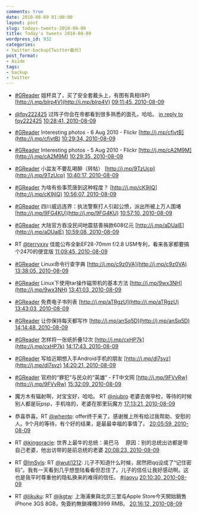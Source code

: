 ```yaml
---
comments: true
date: 2010-08-09 01:00:00
layout: post
slug: todays-tweets-2010-08-09
title: Today's tweets 2010-08-09
wordpress_id: 932
categories:
- twitter-backup[Twitter备份]
post_format:
- Aside
tags:
- backup
- twitter
---
```





  * [#GReader](http://search.twitter.com/search?q=%23GReader) 姐杯具了，买了安全套戴头上，有图有真相(8P) [http://j.mp/blrp4V](http://j.mp/blrp4V) [09:11:45, 2010-08-09](http://twitter.com/gfrog/statuses/20668970492)





  * [@fqy222425](http://twitter.com/fqy222425) 过阵子你会在帝都看到很多熟悉的面孔，哈哈。 [in reply to fqy222425](http://twitter.com/fqy222425/statuses/20673712729) [10:28:41, 2010-08-09](http://twitter.com/gfrog/statuses/20673953305)





  * [#GReader](http://search.twitter.com/search?q=%23GReader) Interesting photos -  6 Aug 2010 - Flickr [http://j.mp/cfivtB](http://j.mp/cfivtB) [10:29:34, 2010-08-09](http://twitter.com/gfrog/statuses/20674009206)





  * [#GReader](http://search.twitter.com/search?q=%23GReader) Interesting photos -  5 Aug 2010 - Flickr [http://j.mp/cA2M9M](http://j.mp/cA2M9M) [10:29:35, 2010-08-09](http://twitter.com/gfrog/statuses/20674009828)





  * [#GReader](http://search.twitter.com/search?q=%23GReader) 小盆友不要乱喝醉（转帖） [http://j.mp/9TzUcp](http://j.mp/9TzUcp) [10:40:17, 2010-08-09](http://twitter.com/gfrog/statuses/20674714193)





  * [#GReader](http://search.twitter.com/search?q=%23GReader) 为啥有些事荒唐到这种程度？ [http://j.mp/cK9jlQ](http://j.mp/cK9jlQ) [10:56:07, 2010-08-09](http://twitter.com/gfrog/statuses/20675723891)





  * [#GReader](http://search.twitter.com/search?q=%23GReader) 四川威远连界：执法警察打人引起公愤，派出所被上万人围堵 [http://j.mp/9FG4KU](http://j.mp/9FG4KU) [10:57:10, 2010-08-09](http://twitter.com/gfrog/statuses/20675791591)





  * [#GReader](http://search.twitter.com/search?q=%23GReader) 大陆官方吞没民间地震慈善捐款608亿元 [http://j.mp/aDUaIE](http://j.mp/aDUaIE) [10:59:08, 2010-08-09](http://twitter.com/gfrog/statuses/20675917057)





  * RT [@terryxxy](http://twitter.com/terryxxy) 佳能公布全新EF28-70mm f/2.8 USM专利，看来各家都要搞个2470的便宜版 [11:09:45, 2010-08-09](http://twitter.com/gfrog/statuses/20676629908)





  * [#GReader](http://search.twitter.com/search?q=%23GReader) Linux命令行查字典 [http://j.mp/c9z0VA](http://j.mp/c9z0VA) [13:38:05, 2010-08-09](http://twitter.com/gfrog/statuses/20685085382)





  * [#GReader](http://search.twitter.com/search?q=%23GReader) Linux下使用tar操作磁带机的基本方法 [http://j.mp/9wx3NH](http://j.mp/9wx3NH) [13:41:03, 2010-08-09](http://twitter.com/gfrog/statuses/20685230593)





  * [#GReader](http://search.twitter.com/search?q=%23GReader) 免费电子书列表 [http://j.mp/aTRgzU](http://j.mp/aTRgzU) [13:43:03, 2010-08-09](http://twitter.com/gfrog/statuses/20685326656)





  * [#GReader](http://search.twitter.com/search?q=%23GReader) 让你保持每天都写作 [http://j.mp/anSq5D](http://j.mp/anSq5D) [14:14:48, 2010-08-09](http://twitter.com/gfrog/statuses/20686828890)





  * [#GReader](http://search.twitter.com/search?q=%23GReader) 怎样将一张纸折叠12次 [http://j.mp/cxHP7k](http://j.mp/cxHP7k) [14:17:43, 2010-08-09](http://twitter.com/gfrog/statuses/20686963656)





  * [#GReader](http://search.twitter.com/search?q=%23GReader) 写给近期想入手Android手机的朋友 [http://j.mp/dl7svz](http://j.mp/dl7svz) [14:20:21, 2010-08-09](http://twitter.com/gfrog/statuses/20687084839)





  * [#GReader](http://search.twitter.com/search?q=%23GReader) 官府的“罪犯”与民众的“英雄” - FT中文网 [http://j.mp/9FVvRw](http://j.mp/9FVvRw) [15:32:09, 2010-08-09](http://twitter.com/gfrog/statuses/20690202222)





  * 魔方木有辐射啊，对宝宝好，哈哈。 RT [@niubro](http://twitter.com/niubro) 老婆去做孕检，等待的时候别人都是玩psp，手机啥的，老婆在那里玩魔方 [17:13:21, 2010-08-09](http://twitter.com/gfrog/statuses/20694406603)





  * 恭喜恭喜。RT [@whentp](http://twitter.com/whentp): offer终于来了。感谢推上所有给过我帮助、安慰的人。9个月的等待，有个好的结果，是最最幸福的事情了。 [20:05:59, 2010-08-09](http://twitter.com/gfrog/statuses/20702535394)





  * RT [@kingoracle](http://twitter.com/kingoracle): 世界上最牛的总统：奥巴马
　原因：别的总统出访都是带自己老婆，他出访带的是前总统的老婆 [20:08:23, 2010-08-09](http://twitter.com/gfrog/statuses/20702673605)





  * RT [@ImSyls](http://twitter.com/ImSyls): RT [@wuti1212](http://twitter.com/wuti1212): 儿子不知道什么时候，居然把qq设成了“记住密码”。我有一天看到几乎想登陆看看但忍住了。儿子的信任让我好感动啊。这也是我平时尊重他的隐私换来的难得的信任。 [#jiaoyu](http://search.twitter.com/search?q=%23jiaoyu) [20:10:30, 2010-08-09](http://twitter.com/gfrog/statuses/20702798347)





  * RT [@likuku](http://twitter.com/likuku): RT [@jkgtw](http://twitter.com/jkgtw): 上海浦東與北京三里屯Apple Store今天開始銷售iPhone 3GS 8GB，免簽約無鎖裸機3999 RMB。 [20:16:12, 2010-08-09](http://twitter.com/gfrog/statuses/20703135228)




